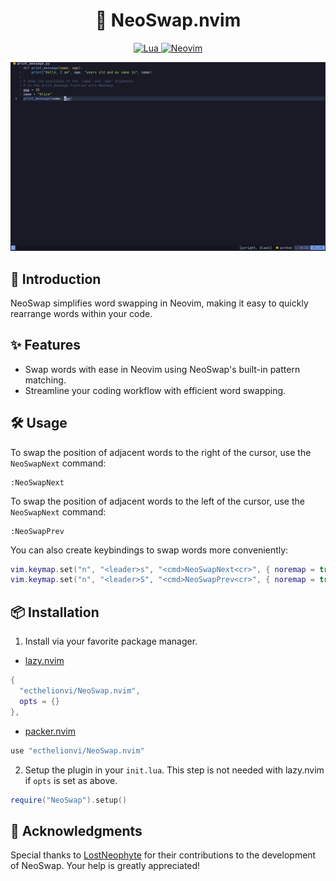 
<h1 align="center">
🔄 NeoSwap.nvim
</h1>

<p align="center">
  <a href="http://www.lua.org">
    <img
      alt="Lua"
      src="https://img.shields.io/badge/Lua-blue.svg?style=for-the-badge&logo=lua"
    />
  </a>
  <a href="https://neovim.io/">
    <img
      alt="Neovim"
      src="https://img.shields.io/badge/NeoVim-%2357A143.svg?&style=for-the-badge&logo=neovim&logoColor=white"
    />
  </a>
</p>

![demo](https://raw.githubusercontent.com/ecthelionvi/Images/main/NeoSwap.gif)

## 📢 Introduction

NeoSwap simplifies word swapping in Neovim, making it easy to quickly rearrange words within your code.

## ✨ Features

- Swap words with ease in Neovim using NeoSwap's built-in pattern matching.
- Streamline your coding workflow with efficient word swapping.

## 🛠️ Usage

To swap the position of adjacent words to the right of the cursor, use the `NeoSwapNext` command:

```vim
:NeoSwapNext
```
To swap the position of adjacent words to the left of the cursor, use the `NeoSwapNext` command:

```vim
:NeoSwapPrev
```
You can also create keybindings to swap words more conveniently:

```lua
vim.keymap.set("n", "<leader>s", "<cmd>NeoSwapNext<cr>", { noremap = true, silent = true })
vim.keymap.set("n", "<leader>S", "<cmd>NeoSwapPrev<cr>", { noremap = true, silent = true })
```
## 📦 Installation

1. Install via your favorite package manager.

- [lazy.nvim](https://github.com/folke/lazy.nvim)
```Lua
{
  "ecthelionvi/NeoSwap.nvim",
  opts = {}
},
```

- [packer.nvim](https://github.com/wbthomason/packer.nvim)
```Lua
use "ecthelionvi/NeoSwap.nvim"
```

2. Setup the plugin in your `init.lua`. This step is not needed with lazy.nvim if `opts` is set as above.
```Lua
require("NeoSwap").setup()
```
## 🙏 Acknowledgments

Special thanks to [LostNeophyte](https://gitlab.com/lostneophyte) for their contributions to the development of NeoSwap. Your help is greatly appreciated!
